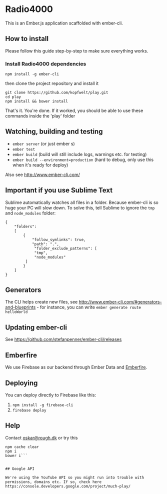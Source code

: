 # Radio4000

This is an Ember.js application scaffolded with ember-cli.

## How to install

Please follow this guide step-by-step to make sure everything works.

### Install Radio4000 dependencies

`npm install -g ember-cli`

then clone the project repository and install it

```
git clone https://github.com/kopfwelt/play.git
cd play
npm install && bower install
```

That's it. You're done. If it worked, you should be able to use these commands inside the 'play' folder

## Watching, building and testing

- `ember server` (or just ember s)
- `ember test`
- `ember build` (build will still include logs, warnings etc. for testing)
- `ember build --environment=production` (hard to debug, only use this when it's ready for deploy)

Also see http://www.ember-cli.com/

## Important if you use Sublime Text

Sublime automatically watches all files in a folder. Because ember-cli is so huge your PC will slow down. To solve this, tell Sublime to ignore the `tmp` and `node_modules` folder:

```
{
	"folders":
	[
		{
			"follow_symlinks": true,
			"path": ".",
			 "folder_exclude_patterns": [
             "tmp",
             "node_modules"
         ]
		}
	]
}
```

## Generators

The CLI helps create new files, see http://www.ember-cli.com/#generators-and-blueprints - for instance, you can write `ember generate route helloWorld`

## Updating ember-cli

See https://github.com/stefanpenner/ember-cli/releases

## Emberfire

We use Firebase as our backend through Ember Data and [Emberfire](https://github.com/firebase/emberfire).

## Deploying

You can deploy directly to Firebase like this:

1. `npm install -g firebase-cli`
2.  `firebase deploy`

## Help

Contact oskar@rough.dk or try this

```rm -rf node_modules bower_components tmp
npm cache clear
npm i
bower i```


## Google API

We're using the YouTube API so you might run into trouble with permissions, domains etc. If so, check here https://console.developers.google.com/project/much-play/
